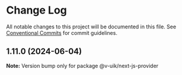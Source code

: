 # Change Log

All notable changes to this project will be documented in this file.
See [Conventional Commits](https://conventionalcommits.org) for commit guidelines.

## 1.11.0 (2024-06-04)

**Note:** Version bump only for package @v-uik/next-js-provider
